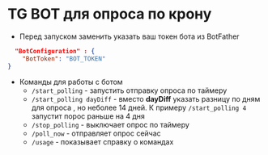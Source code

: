 #  TG BOT для опроса по крону
* Перед запуском заменить указать ваш токен бота  из BotFather
```json
  "BotConfiguration" : {
    "BotToken": "BOT_TOKEN"
}
```
- Команды для работы с ботом
  - `/start_polling` - запустить отправку опроса по таймеру
  - `/start_polling dayDiff` - вместо **dayDiff** указать разницу по дням для опроса
  , но неболее 14 дней. К примеру ``/start_polling 4`` запустит порос раньше на 4 дня
  - `/stop_polling` - выключает опрос по таймеру
  - `/poll_now` - отправляет опрос сейчас
  - `/usage` - показывает справку о командах